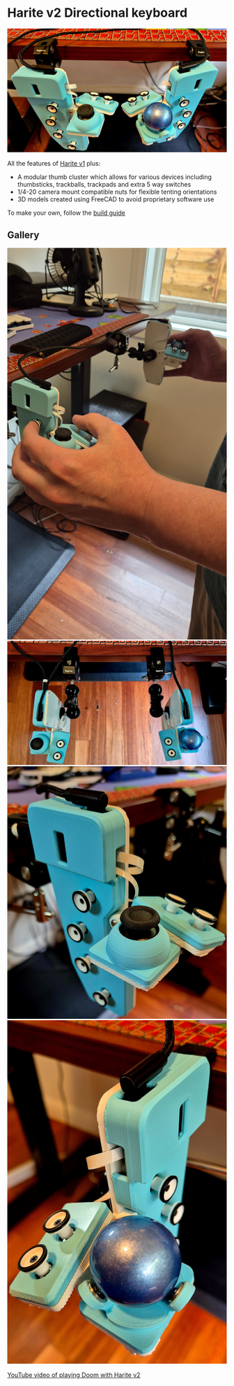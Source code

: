 # Harite v2 Directional keyboard

![Main](./images/main.jpg)

All the features of [Harite v1](https://github.com/dlip/harite) plus:

- A modular thumb cluster which allows for various devices including thumbsticks, trackballs, trackpads and extra 5 way switches
- 1/4-20 camera mount compatible nuts for flexible tenting orientations
- 3D models created using FreeCAD to avoid proprietary software use

To make your own, follow the [build guide](./build.md)

## Gallery

![Usage demo](./images/gallery01.jpg)
![Top down](./images/gallery02.jpg)
![Left close up](./images/gallery03.jpg)
![Right close up](./images/gallery04.jpg)

[YouTube video of playing Doom with Harite v2](https://youtu.be/kz_-oAf_KqY)
